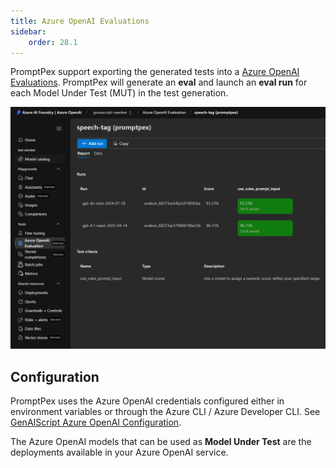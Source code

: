 ```yaml
---
title: Azure OpenAI Evaluations
sidebar:
    order: 28.1
---
```


PromptPex support exporting the generated tests into a [Azure OpenAI Evaluations](https://learn.microsoft.com/en-us/azure/ai-services/openai/how-to/evaluations?tabs=question-eval-input).
PromptPex will generate an **eval** and launch an **eval run** for each Model Under Test (MUT) in the test generation.

![](azure-openai-evals.png)

## Configuration

PromptPex uses the Azure OpenAI credentials configured either in environment variables
or through the Azure CLI / Azure Developer CLI. See [GenAIScript Azure OpenAI Configuration](https://microsoft.github.io/genaiscript/configuration/azure-openai/).

The Azure OpenAI models that can be used as **Model Under Test** are the deployments available in your Azure OpenAI service.
